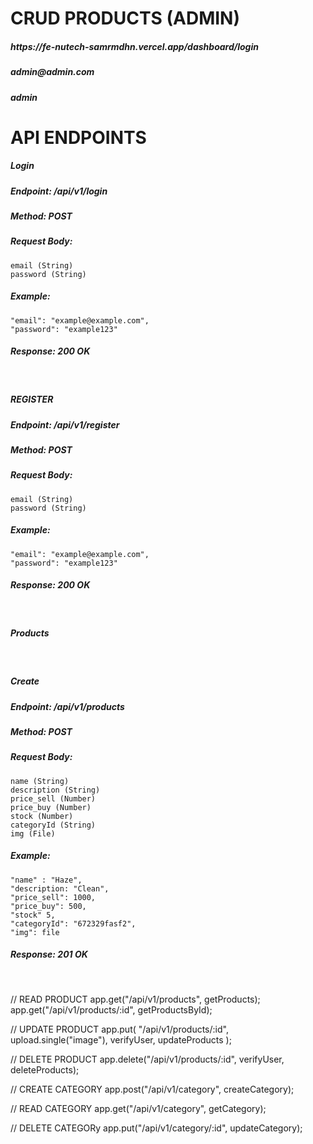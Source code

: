 <h1>CRUD PRODUCTS (ADMIN)</h1>
<h5>https://fe-nutech-samrmdhn.vercel.app/dashboard/login</h5>
<h5>admin@admin.com</h5>
<h5>admin</h5>

<h1>API ENDPOINTS</h1>

<h5>Login</h5>
<h5>Endpoint: /api/v1/login</h5>
<h5>Method: POST</h5>
<h5>Request Body: </h5>
    
    email (String)
    password (String)
    
<h5> Example: </h5> 

    "email": "example@example.com",
    "password": "example123"

<h5>Response: 200 OK</h5>

<br />

<h5>REGISTER</h5>
<h5>Endpoint: /api/v1/register</h5>
<h5>Method: POST </h5>
<h5>Request Body: </h5>

    email (String)
    password (String)
  
<h5> Example: </h5>

    "email": "example@example.com",
    "password": "example123"

<h5>Response: 200 OK</h5>

<br />

<h5>Products</h5>

<br />

<h5>Create</h5>
<h5>Endpoint: /api/v1/products</h5>
<h5>Method: POST</h5>
<h5>Request Body:</h5>

    name (String)
    description (String) 
    price_sell (Number)
    price_buy (Number)
    stock (Number)
    categoryId (String)
    img (File)
  
<h5>Example:</h5>

    "name" : "Haze",
    "description: "Clean",
    "price_sell": 1000,
    "price_buy": 500,
    "stock" 5,
    "categoryId": "672329fasf2",
    "img": file
   
<h5>Response: 201 OK</h5>


<br />


// READ PRODUCT
app.get("/api/v1/products", getProducts);
app.get("/api/v1/products/:id", getProductsById);

// UPDATE PRODUCT
app.put(
  "/api/v1/products/:id",
  upload.single("image"),
  verifyUser,
  updateProducts
);

// DELETE PRODUCT
app.delete("/api/v1/products/:id", verifyUser, deleteProducts);

// CREATE CATEGORY
app.post("/api/v1/category", createCategory);

// READ CATEGORY
app.get("/api/v1/category", getCategory);

// DELETE CATEGORy
app.put("/api/v1/category/:id", updateCategory);
